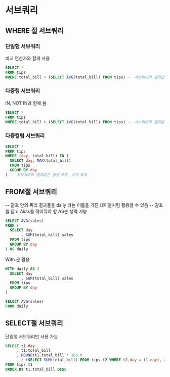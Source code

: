 # 서브쿼리
## WHERE 절 서브쿼리
### 단일행 서브쿼리
비교 연산자와 함께 사용
```sql
SELECT *
FROM tips
WHERE total_bill > (SELECT AVG(total_bill) FROM tips) -- 서브쿼리의 결과값은 1개
```
### 다중행 서브쿼리
IN, NOT IN과 함께 씀
```sql
SELECT *
FROM tips
WHERE total_bill > (SELECT AVG(total_bill) FROM tips) -- 서브쿼리의 결과값은 1개
```
### 다중컬럼 서브쿼리
```sql
SELECT *
FROM tips
WHERE (day, total_bill) IN (
  SELECT day, MAX(total_bill)
  FROM tips
  GROUP BY day
) -- 서브쿼리의 결과값은 컬럼 N개, 로우 N개
```
## FROM절 서브쿼리
-- 괄호 안의 쿼리 결과물을 daily 라는 이름을 가진 테이블처럼 활용할 수 있음
-- 괄호를 닫고 Alias를 적어줘야 함 AS는 생략 가능
```sql
SELECT AVG(sales)
FROM (
  SELECT day
       , SUM(total_bill) sales
  FROM tips
  GROUP BY day
) AS daily
```
With 문 활용
```sql
WITH daily AS (
  SELECT day
       , SUM(total_bill) sales
  FROM tips
  GROUP BY day
)

SELECT AVG(sales)
FROM daily
```
## SELECT절 서브쿼리
단일행 서브쿼리만 사용 가능
```sql
SELECT t1.day
     , t1.total_bill
     , ROUND(t1.total_bill * 100.0 
       / (SELECT SUM(total_bill) FROM tips t2 WHERE t2.day = t1.day), 2) sales
FROM tips t1
ORDER BY t1.total_bill DESC
```
